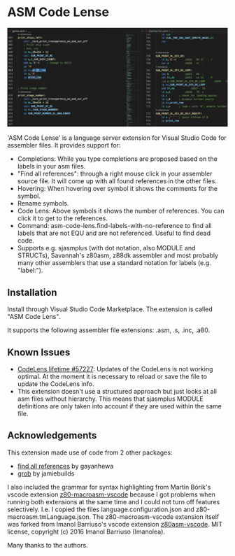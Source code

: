 # ASM Code Lense

![](assets/codelens_usage.gif)

'ASM Code Lense' is a language server extension for Visual Studio Code for assembler files.
It provides support for:
- Completions: While you type completions are proposed based on the labels in your asm files.
- "Find all references": through a right mouse click in your assembler source file. It will come up with all found references in the other files.
- Hovering: When hovering over  symbol it shows the comments for the symbol.
- Rename symbols.
- Code Lens: Above symbols it shows the number of references. You can click it to get to the references.
- Command: asm-code-lens.find-labels-with-no-reference to find all labels that are not EQU and are not referenced. Useful to find dead code.
- Supports e.g. sjasmplus (with dot notation, also MODULE and STRUCTs), Savannah's z80asm, z88dk assembler and most probably many other assemblers that use a standard notation for labels (e.g. "label:").


## Installation

Install through Visual Studio Code Marketplace.
The extension is called "ASM Code Lens".

It supports the following assembler file extensions:
.asm, .s, .inc, .a80.


## Known Issues

- [CodeLens lifetime #57227](https://github.com/Microsoft/vscode/issues/57227): Updates of the CodeLens is not working optimal. At the moment it is necessary to reload or save the file to update the CodeLens info.
- This extension doesn't use a structured approach but just looks at all asm files without hierarchy. This means that sjasmplus MODULE definitions are only taken into account if they are used within the same file.


## Acknowledgements

This extension made use of code from 2 other packages:
- [find all references](https://github.com/gayanhewa/vscode-find-all-references) by gayanhewa
- [grob](https://www.npmjs.com/package/grob) by jamiebuilds

I also included the grammar for syntax highlighting from Martin Bórik's vscode extension [z80-macroasm-vscode](https://github.com/mborik/z80-macroasm-vscode) because I got problems when running both extensions at the same time and I could not turn off features selectively.
I.e. I copied the files language.configuration.json and z80-macroasm.tmLanguage.json. The z80-macroasm-vscode extension itself was forked from Imanol Barriuso's vscode extension [z80asm-vscode](https://github.com/Imanolea/z80asm-vscode). MIT license, copyright (c) 2016 Imanol Barriuso (Imanolea).


Many thanks to the authors.
